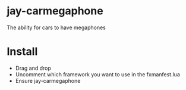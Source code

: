 # jay-carmegaphone
The ability for cars to have megaphones

# Install
* Drag and drop
* Uncomment which framework you want to use in the fxmanfest.lua
* Ensure jay-carmegaphone
